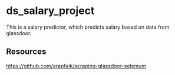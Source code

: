 # ds_salary_project
This is a salary predictor, which predicts salary based on data from glassdoor.
## Resources
https://github.com/arapfaik/scraping-glassdoor-selenium
